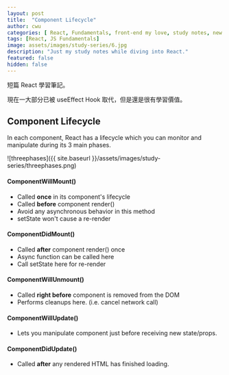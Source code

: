 ```yaml
---
layout: post
title:  "Component Lifecycle"
author: cwu
categories: [ React, Fundamentals, front-end my love, study notes, new framework! ]
tags: [React, JS Fundamentals]
image: assets/images/study-series/6.jpg
description: "Just my study notes while diving into React."
featured: false
hidden: false
---
```


短篇 React 學習筆記。

<span class="highlight-text">現在一大部分已被 useEffect Hook 取代，但是還是很有學習價值。</span>

## Component Lifecycle

In each component, React has a lifecycle which you can monitor and manipulate during its 3 main phases.

![threephases]({{ site.baseurl }}/assets/images/study-series/threephases.png)

#### ComponentWillMount()

- Called <strong>once</strong> in its component's lifecycle
- Called <strong>before</strong> component render()
- <span class="highlight-text">Avoid any asynchronous behavior in this method</span>
- <span class="highlight-text">setState won't cause a re-render</span>

#### ComponentDidMount()

- Called <strong>after</strong> component render() once
- Async function can be called here
- <span class="highlight-text">Call setState here for re-render</span>

#### ComponentWillUnmount()

- Called <strong>right before</strong> component is removed from the DOM
- Performs cleanups here. (i.e. cancel network call)

#### ComponentWillUpdate()

- Lets you manipulate component just before receiving new state/props.

#### ComponentDidUpdate()

- Called <strong>after</strong> any rendered HTML has finished loading.
